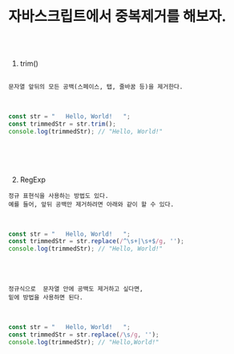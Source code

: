 # 자바스크립트에서 중복제거를 해보자.

<br /><br />

1. trim()
```

문자열 앞뒤의 모든 공백(스페이스, 탭, 줄바꿈 등)을 제거한다.

```

<br />

```javascript
const str = "   Hello, World!   ";
const trimmedStr = str.trim();
console.log(trimmedStr); // "Hello, World!"
```

<br /><br /><br />

2. RegExp
```
정규 표현식을 사용하는 방법도 있다.
예를 들어, 앞뒤 공백만 제거하려면 아래와 같이 할 수 있다.
```

<br />

```javascript
const str = "   Hello, World!   ";
const trimmedStr = str.replace(/^\s+|\s+$/g, '');
console.log(trimmedStr); // "Hello, World!"
```

<br /><br />

```
정규식으로  문자열 안에 공백도 제거하고 싶다면,
밑에 방법을 사용하면 된다.
```

<br />

```javascript
const str = "   Hello, World!   ";
const trimmedStr = str.replace(/\s/g, '');
console.log(trimmedStr); // "Hello,World!"
```
